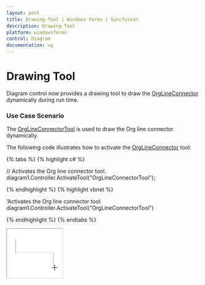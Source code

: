 ```yaml
---
layout: post
title: Drawing-Tool | Windows Forms | Syncfusion
description: Drawing Tool
platform: windowsforms
control: Diagram
documentation: ug
---
```



# Drawing Tool

Diagram control now provides a drawing tool to draw the [OrgLineConnector](https://help.syncfusion.com/cr/cref_files/windowsforms/diagram/Syncfusion.Diagram.Base~Syncfusion.Windows.Forms.Diagram.OrgLineConnector.html) dynamically during run time.

### Use Case Scenario

The [OrgLineConnectorTool](https://help.syncfusion.com/cr/cref_files/windowsforms/diagram/Syncfusion.Diagram.Windows~Syncfusion.Windows.Forms.Diagram.OrgLineConnectorTool.html) is used to draw the Org line connector dynamically.

The following code illustrates how to activate the [OrgLineConnector](https://help.syncfusion.com/cr/cref_files/windowsforms/diagram/Syncfusion.Diagram.Base~Syncfusion.Windows.Forms.Diagram.OrgLineConnector.html) tool:


{% tabs %}
{% highlight c# %}

// Activates the Org line connector tool.
diagram1.Controller.ActivateTool("OrgLineConnectorTool");

{% endhighlight %}
{% highlight vbnet %}

'Activates the Org line connector tool.
diagram1.Controller.ActivateTool("OrgLineConnectorTool")

{% endhighlight %}
{% endtabs %}

![](Connectors-or-Links_images/Connectors-or-Links_img4.png)

